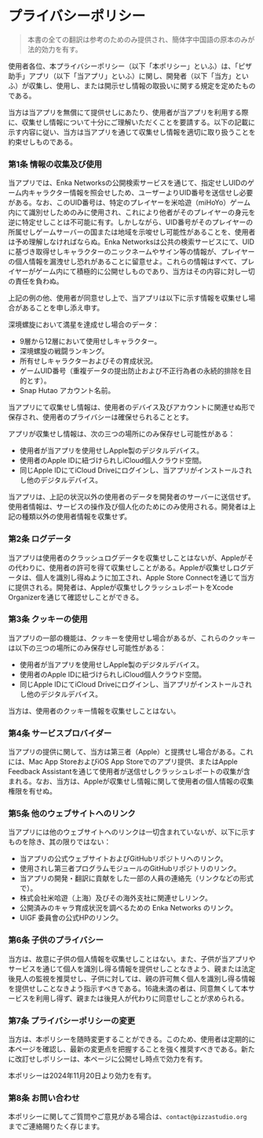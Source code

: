 # **プライバシーポリシー**

> 本書の全ての翻訳は参考のためのみ提供され、簡体字中国語の原本のみが法的効力を有す。

使用者各位、本プライバシーポリシー（以下「本ポリシー」といふ）は、「ピザ助手」アプリ（以下「当アプリ」といふ）に関し、開発者（以下「当方」といふ）が収集し、使用し、または開示せし情報の取扱いに関する規定を定めたものである。

当方は当アプリを無償にて提供せしにあたり、使用者が当アプリを利用する際に、収集せし情報について十分にご理解いただくことを要請する。以下の記載に示す内容に従い、当方は当アプリを通じて収集せし情報を適切に取り扱うことを約束せしものである。

### **第1条 情報の収集及び使用**

当アプリでは、Enka Networksの公開検索サービスを通じて、指定せしUIDのゲーム内キャラクター情報を照会せしため、ユーザーよりUID番号を送信せし必要がある。なお、このUID番号は、特定のプレイヤーを米哈遊（miHoYo）ゲーム内にて識別せしためのみに使用され、これにより他者がそのプレイヤーの身元を逆に特定せしことは不可能に有す。しかしながら、UID番号がそのプレイヤーの所属せしゲームサーバーの国または地域を示唆せし可能性があることを、使用者は予め理解しなければならぬ。Enka Networksは公共の検索サービスにて、UIDに基づき取得せしキャラクターのニックネームやサイン等の情報が、プレイヤーの個人情報を漏洩せし恐れがあることに留意せよ。これらの情報はすべて、プレイヤーがゲーム内にて積極的に公開せしものであり、当方はその内容に対し一切の責任を負わぬ。

上記の例の他、使用者が同意せし上で、当アプリは以下に示す情報を収集せし場合があることを申し添え申す。

深境螺旋において満星を達成せし場合のデータ：

- 9層から12層において使用せしキャラクター。
- 深境螺旋の戦闘ランキング。
- 所有せしキャラクターおよびその育成状況。
- ゲームUID番号（重複データの提出防止および不正行為者の永続的排除を目的とす）。
- Snap Hutao アカウント名前。

当アプリにて収集せし情報は、使用者のデバイス及びアカウントに関連せぬ形で保存され、使用者のプライバシーは確保せられることとす。

アプリが収集せし情報は、次の三つの場所にのみ保存せし可能性がある：

- 使用者が当アプリを使用せしApple製のデジタルデバイス。
- 使用者のApple IDに紐づけられしiCloud個人クラウド空間。
- 同じApple IDにてiCloud Driveにログインし、当アプリがインストールされし他のデジタルデバイス。

当アプリは、上記の状況以外の使用者のデータを開発者のサーバーに送信せず。使用者情報は、サービスの操作及び個人化のためにのみ使用される。開発者は上記の種類以外の使用者情報を収集せず。

### **第2条 ログデータ**

当アプリは使用者のクラッシュログデータを収集せしことはないが、Appleがその代わりに、使用者の許可を得て収集せしことがある。Appleが収集せしログデータは、個人を識別し得ぬように加工され、Apple Store Connectを通じて当方に提供される。開発者は、Appleが収集せしクラッシュレポートをXcode Organizerを通じて確認せしことができる。

### **第3条 クッキーの使用**

当アプリの一部の機能は、クッキーを使用せし場合があるが、これらのクッキーは以下の三つの場所にのみ保存せし可能性がある：

- 使用者が当アプリを使用せしApple製のデジタルデバイス。
- 使用者のApple IDに紐づけられしiCloud個人クラウド空間。
- 同じApple IDにてiCloud Driveにログインし、当アプリがインストールされし他のデジタルデバイス。

当方は、使用者のクッキー情報を収集せしことはない。

### **第4条 サービスプロバイダー**

当アプリの提供に関して、当方は第三者（Apple）と提携せし場合がある。これには、Mac App StoreおよびiOS App Storeでのアプリ提供、またはApple Feedback Assistantを通じて使用者が送信せしクラッシュレポートの収集が含まれる。なお、当方は、Appleが収集せし情報に関して使用者の個人情報の収集権限を有せぬ。

### **第5条 他のウェブサイトへのリンク**

当アプリには他のウェブサイトへのリンクは一切含まれていないが、以下に示すものを除き、其の限りではない：

   - 当アプリの公式ウェブサイトおよびGitHubリポジトリへのリンク。
   - 使用されし第三者プログラムモジュールのGitHubリポジトリのリンク。
   - 当アプリの開発・翻訳に貢献をした一部の人員の連絡先（リンクなどの形式で）。
   - 株式会社米哈遊（上海）及びその海外支社に関連せしリンク。
   - 公開済みのキャラ育成状況を調べるための Enka Networks のリンク。
   - UIGF 委員會の公式HPのリンク。

### **第6条 子供のプライバシー**

当方は、故意に子供の個人情報を収集せしことはない。また、子供が当アプリやサービスを通じて個人を識別し得る情報を提供せしことなきよう、親または法定後見人の監視を推奨せし、子供に対しては、親の許可無く個人を識別し得る情報を提供せしことなきよう指示すべきである。16歳未満の者は、同意無くして本サービスを利用し得ず、親または後見人が代わりに同意せしことが求められる。

### **第7条 プライバシーポリシーの変更**

当方は、本ポリシーを随時変更することができる。このため、使用者は定期的に本ページを確認し、最新の変更点を把握することを強く推奨すべきである。新たに改訂せしポリシーは、本ページに公開せし時点で効力を有す。

本ポリシーは2024年11月20日より効力を有す。

### **第8条 お問い合わせ**

本ポリシーに関してご質問やご意見がある場合は、`contact@pizzastudio.org` までご連絡賜りたく存じます。

